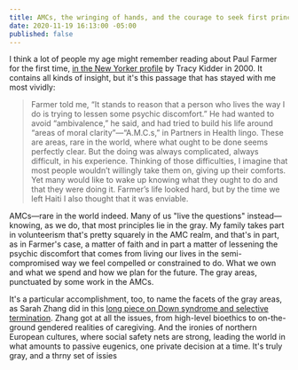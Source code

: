 ```yaml
---
title: AMCs, the wringing of hands, and the courage to seek first principles
date: 2020-11-19 16:13:00 -05:00
published: false
---
```


I think a lot of people my age might remember reading about Paul Farmer for the first time, [in the New Yorker profile](https://www.newyorker.com/magazine/2000/07/10/the-good-doctor) by Tracy Kidder in 2000. It contains all kinds of insight, but it's this passage that has stayed with me most vividly:

>Farmer told me, “It stands to reason that a person who lives the way I do is trying to lessen some psychic discomfort.” He had wanted to avoid “ambivalence,” he said, and had tried to build his life around “areas of moral clarity”—“A.M.C.s,” in Partners in Health lingo. These are areas, rare in the world, where what ought to be done seems perfectly clear. But the doing was always complicated, always difficult, in his experience. Thinking of those difficulties, I imagine that most people wouldn’t willingly take them on, giving up their comforts. Yet many would like to wake up knowing what they ought to do and that they were doing it. Farmer’s life looked hard, but by the time we left Haiti I also thought that it was enviable.

AMCs—rare in the world indeed. Many of us "live the questions" instead—knowing, as we do, that most principles lie in the gray. My family takes part in volunteerism that's pretty squarely in the AMC realm, and that's in part, as in Farmer's case, a matter of faith and in part a matter of lessening the psychic discomfort that comes from living our lives in the semi-compromised way we feel compelled or constrained to do. What we own and what we spend and how we plan for the future. The gray areas, punctuated by some work in the AMCs.

It's a particular accomplishment, too, to name the facets of the gray areas, as Sarah Zhang did in this [long piece on Down syndrome and selective termination](https://www.theatlantic.com/magazine/archive/2020/12/the-last-children-of-down-syndrome/616928/). Zhang got at all the issues, from high-level bioethics to on-the-ground gendered realities of caregiving. And the ironies of northern European cultures, where social safety nets are strong, leading the world in what amounts to passive eugenics, one private decision at a time. It's truly gray, and a thrny set of issies  

